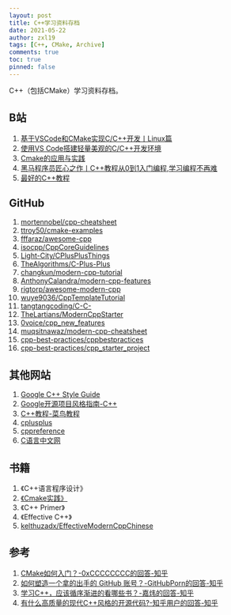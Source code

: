 ```yaml
---
layout: post
title: C++学习资料存档
date: 2021-05-22
author: zxl19
tags: [C++, CMake, Archive]
comments: true
toc: true
pinned: false
---
```


C++（包括CMake）学习资料存档。

<!-- more -->

## B站

1. [基于VSCode和CMake实现C/C++开发丨Linux篇](https://www.bilibili.com/video/BV1fy4y1b7TC)
2. [使用VS Code搭建轻量美观的C/C++开发环境](https://www.bilibili.com/video/BV1sW411v7VZ)
3. [Cmake的应用与实践](https://www.bilibili.com/video/BV17J411m7o1)
4. [黑马程序员匠心之作丨C++教程从0到1入门编程,学习编程不再难](https://www.bilibili.com/video/BV1et411b73Z)
5. [最好的C++教程](https://www.bilibili.com/video/BV1VJ411M7WR)

## GitHub

1. [mortennobel/cpp-cheatsheet](https://github.com/mortennobel/cpp-cheatsheet)
2. [ttroy50/cmake-examples](https://github.com/ttroy50/cmake-examples)
3. [fffaraz/awesome-cpp](https://github.com/fffaraz/awesome-cpp)
4. [isocpp/CppCoreGuidelines](https://github.com/isocpp/CppCoreGuidelines)
5. [Light-City/CPlusPlusThings](https://github.com/Light-City/CPlusPlusThings)
6. [TheAlgorithms/C-Plus-Plus](https://github.com/TheAlgorithms/C-Plus-Plus)
7. [changkun/modern-cpp-tutorial](https://github.com/changkun/modern-cpp-tutorial)
8. [AnthonyCalandra/modern-cpp-features](https://github.com/AnthonyCalandra/modern-cpp-features)
9. [rigtorp/awesome-modern-cpp](https://github.com/rigtorp/awesome-modern-cpp)
10. [wuye9036/CppTemplateTutorial](https://github.com/wuye9036/CppTemplateTutorial)
11. [tangtangcoding/C-C-](https://github.com/tangtangcoding/C-C-)
12. [TheLartians/ModernCppStarter](https://github.com/TheLartians/ModernCppStarter)
13. [0voice/cpp_new_features](https://github.com/0voice/cpp_new_features)
14. [muqsitnawaz/modern-cpp-cheatsheet](https://github.com/muqsitnawaz/modern-cpp-cheatsheet)
15. [cpp-best-practices/cppbestpractices](https://github.com/cpp-best-practices/cppbestpractices)
16. [cpp-best-practices/cpp_starter_project](https://github.com/cpp-best-practices/cpp_starter_project)

## 其他网站

1. [Google C++ Style Guide](https://google.github.io/styleguide/cppguide.html)
2. [Google开源项目风格指南-C++](https://zh-google-styleguide.readthedocs.io/en/latest/google-cpp-styleguide/contents/)
3. [C++教程-菜鸟教程](https://www.runoob.com/cplusplus/cpp-tutorial.html)
4. [cplusplus](http://www.cplusplus.com/)
5. [cppreference](https://en.cppreference.com/w/)
6. [C语言中文网](http://c.biancheng.net/)

## 书籍

1. 《C++语言程序设计》
2. [《Cmake实践》](http://file.ncnynl.com/ros/CMake%20Practice.pdf)
3. 《C++ Primer》
4. 《Effective C++》
5. [kelthuzadx/EffectiveModernCppChinese](https://github.com/kelthuzadx/EffectiveModernCppChinese)

## 参考

1. [CMake如何入门？-0xCCCCCCCC的回答-知乎](https://www.zhihu.com/question/58949190/answer/999701073)
2. [如何塑造一个拿的出手的 GitHub 账号？-GitHubPorn的回答-知乎](https://www.zhihu.com/question/47567490/answer/1866897272)
3. [学习C++，应该循序渐进的看哪些书？-嘉炜的回答-知乎](https://www.zhihu.com/question/20410487/answer/15055637)
4. [有什么高质量的现代C++风格的开源代码?-知乎用户的回答-知乎](https://www.zhihu.com/question/23153437/answer/1962068242)
